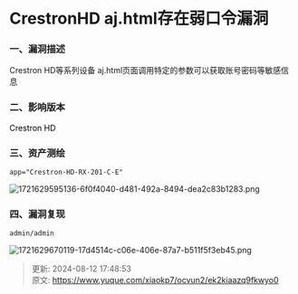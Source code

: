 # CrestronHD aj.html存在弱口令漏洞

### 一、漏洞描述
Crestron HD等系列设备 aj.html页面调用特定的参数可以获取账号密码等敏感信息

### 二、影响版本
<font style="color:#000000;">Crestron HD</font>

### 三、资产测绘
```plain
app="Crestron-HD-RX-201-C-E"
```

![1721629595136-6f0f4040-d481-492a-8494-dea2c83b1283.png](./img/EPzjpeWI9nlnRK9k/1721629595136-6f0f4040-d481-492a-8494-dea2c83b1283-331289.png)

### 四、漏洞复现
```plain
admin/admin
```

![1721629670119-17d4514c-c06e-406e-87a7-b511f5f3eb45.png](./img/EPzjpeWI9nlnRK9k/1721629670119-17d4514c-c06e-406e-87a7-b511f5f3eb45-577654.png)



> 更新: 2024-08-12 17:48:53  
> 原文: <https://www.yuque.com/xiaokp7/ocvun2/ek2kiaazq9fkwyo0>
